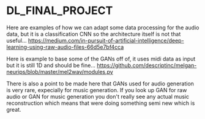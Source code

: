 # DL_FINAL_PROJECT

Here are examples of how we can adapt some data processing for the audio data, but it is a classification CNN so the architecture itself is not that useful... https://medium.com/in-pursuit-of-artificial-intelligence/deep-learning-using-raw-audio-files-66d5e7bf4cca

Here is example to base some of the GANs off of, it uses midi data as input but it is still 1D and should be fine... https://github.com/descriptinc/melgan-neurips/blob/master/mel2wav/modules.py

There is also a point to be made here that GANs used for audio generation is very rare, expecially for music generation. If you look up GAN for raw audio or GAN for music generation you don't really see any actual music reconstruction which means that were doing something semi new which is great.
